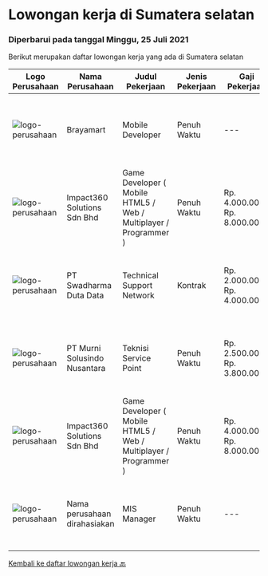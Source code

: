
  # Lowongan kerja di Sumatera selatan

  ### Diperbarui pada tanggal Minggu, 25 Juli 2021

  Berikut merupakan daftar lowongan kerja yang ada di Sumatera selatan

  |Logo Perusahaan | Nama Perusahaan | Judul Pekerjaan | Jenis Pekerjaan | Gaji Pekerjaan | Lokasi | Deskripsi | Tanggal diunggah | Pranala |
  | -------------- | --------------- | --------------- | --------- | --------- | -------------- | ------- | ----------- | ----------- |
  |![logo-perusahaan](https://image-service-cdn.seek.com.au/76fc80f47ddc5a13a25acac921cfdf4bb7c6aa15/ee4dce1061f3f616224767ad58cb2fc751b8d2dc)|Brayamart|Mobile Developer|Penuh Waktu|---|Tangerang|Mobile DeveloperPT. ULU MAS JAYAPengalaman : Minimal pengalaman 2 Tahun bekerja di sebagai Developer Android &amp; IOSRequirements :- Design and...|Jumat, 23 Juli 2021|https://www.jobstreet.co.id/id/job/mobile-developer-3584224?token=0~a1853a4d-2069-4c23-a2a1-39c92dcd73ca&sectionRank=1&jobId=jobstreet-id-job-3584224|
|![logo-perusahaan](https://image-service-cdn.seek.com.au/06b729438205195a03d4bcec08ce1ddd5d9c1576/ee4dce1061f3f616224767ad58cb2fc751b8d2dc)|Impact360 Solutions Sdn Bhd|Game Developer ( Mobile HTML5 / Web / Multiplayer / Programmer )|Penuh Waktu|Rp. 4.000.000-Rp. 8.000.000|Aceh|We are hiring remote HTML5 game developers from all parts of Indonesia. If you have real experience building HTML5 games or applications, you're...|Kamis, 22 Juli 2021|https://www.jobstreet.co.id/id/job/game-developer-mobile-html5-web-multiplayer-programmer-4618301/origin/my?token=0~a1853a4d-2069-4c23-a2a1-39c92dcd73ca&sectionRank=2&jobId=jobstreet-my-job-4618301|
|![logo-perusahaan](https://image-service-cdn.seek.com.au/c9726dd48637f2122e69fa4f05bdeddb6166e3b5/ee4dce1061f3f616224767ad58cb2fc751b8d2dc)|PT Swadharma Duta Data|Technical Support Network|Kontrak|Rp. 2.000.000-Rp. 4.000.000|Jakarta Raya|Persyaratan Umum :1.	Usia Maks 30 Tahun2.	Pendidikan min S1 T.Informatika/T.Komputer3.	IPK min. 2,754.	Berpengalaman, pada bidang yang sama...|Kamis, 15 Juli 2021|https://www.jobstreet.co.id/id/job/technical-support-network-3578716?token=0~a1853a4d-2069-4c23-a2a1-39c92dcd73ca&sectionRank=3&jobId=jobstreet-id-job-3578716|
|![logo-perusahaan](https://image-service-cdn.seek.com.au/ce424a029956c853025e5a94c924a3b2eae9f462/ee4dce1061f3f616224767ad58cb2fc751b8d2dc)|PT Murni Solusindo Nusantara|Teknisi Service Point|Penuh Waktu|Rp. 2.500.000-Rp. 3.800.000|Cirebon|DESKRIPSI PEKERJAAN: Melakukan PM (Preventive Maintenance) dan CM (Corrective Maintenance) ke customer sesuai dengan SLA yang sudah ditetapkan....|Selasa, 13 Juli 2021|https://www.jobstreet.co.id/id/job/teknisi-service-point-3577394?token=0~a1853a4d-2069-4c23-a2a1-39c92dcd73ca&sectionRank=4&jobId=jobstreet-id-job-3577394|
|![logo-perusahaan](https://image-service-cdn.seek.com.au/06b729438205195a03d4bcec08ce1ddd5d9c1576/ee4dce1061f3f616224767ad58cb2fc751b8d2dc)|Impact360 Solutions Sdn Bhd|Game Developer ( Mobile HTML5 / Web / Multiplayer / Programmer )|Penuh Waktu|Rp. 4.000.000-Rp. 8.000.000|Aceh|We are hiring remote HTML5 game developers from all parts of Indonesia. If you have real experience building HTML5 games or applications, you're...|Jumat, 16 Juli 2021|https://www.jobstreet.co.id/id/job/game-developer-mobile-html5-web-multiplayer-programmer-4614896/origin/my?token=0~a1853a4d-2069-4c23-a2a1-39c92dcd73ca&sectionRank=5&jobId=jobstreet-my-job-4614896|
|![logo-perusahaan](https://us.123rf.com/450wm/pavelstasevich/pavelstasevich1811/pavelstasevich181101027/112815900-stock-vector-no-image-available-icon-flat-vector.jpg?ver=6)|Nama perusahaan dirahasiakan|MIS Manager|Penuh Waktu|---|Bali|Pendidikan minimal S1 segala jurusan Memiliki pengetahuan mengenai PHP dan bahasa pemrograman lainnya atau menguasai jaringan Gaji negotiable...|Sabtu, 03 Juli 2021|https://www.jobstreet.co.id/id/job/mis-manager-3570970?token=0~a1853a4d-2069-4c23-a2a1-39c92dcd73ca&sectionRank=6&jobId=jobstreet-id-job-3570970|


  [Kembali ke daftar lowongan kerja 🔙](../README.md#daftar-lowongan-kerja)
  